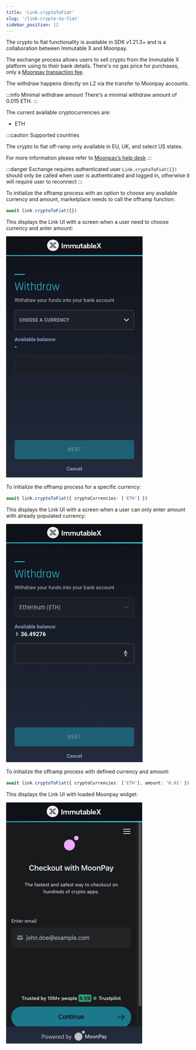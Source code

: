 ```yaml
---
title: 'Link.cryptoToFiat'
slug: '/link-crypto-to-fiat'
sidebar_position: 12
---
```


The crypto to fiat functionality is available in SDK v1.21.3+ and is a collaboration between Immutable X and Moonpay.

The exchange process allows users to sell crypto from the Immutable X platform using to their bank details. There's no gas price for purchases, only a [Moonpay transaction fee](https://support.moonpay.com/hc/en-gb/articles/360011930117-What-fees-do-you-charge-).

The withdraw happens directly on L2 via the transfer to Moonpay accounts.

:::info Minimal withdraw amount
There's a minimal withdraw amount of 0.015 ETH.
:::

The current available cryptocurrencies are:
- ETH


:::caution Supported countries

The crypto to fiat off-ramp only available in EU, UK, and select US states. 

For more information please refer to [Moonpay’s help desk](https://support.moonpay.com/hc/en-gb/articles/4406268234641-What-countries-are-supported-to-sell-crypto-with-MoonPay-)
:::

:::danger Exchange requires authenticated user
`Link.cryptoToFiat({})` should only be called when user is authenticated and logged in, otherwise it will require user to reconnect
:::

To initialize the offramp process with an option to choose any available currency and amount, marketplace needs to call the offramp function:

```typescript
await link.cryptoToFiat({})
```

This displays the Link UI with a screen when a user need to choose currency and anter amount:

![Offramp without parameters](../../../static/img/link-sdk-cryptotofiat/offramp-without-params.png 'Offramp without parameters')

To initialize the offramp process for a specific currency:
```typescript
await link.cryptoToFiat({ cryptoCurrencies: ['ETH'] })
```

This displays the Link UI with a screen when a user can only enter amount with already populated currency:

![Offramp with specific currency](../../../static/img/link-sdk-cryptotofiat/offramp-with-currency.png 'Offramp with specific currency')

To initialize the offramp process with defined currency and amount:

```typescript
await link.cryptoToFiat({ cryptoCurrencies: ['ETH'], amount: '0.01' })
```
This displays the Link UI with loaded Moonpay widget:

![Offramp with specific currency and amount](../../../static/img/link-sdk-cryptotofiat/offramp-with-currency-and-amount.png 'Offramp with specific currency and amount')
